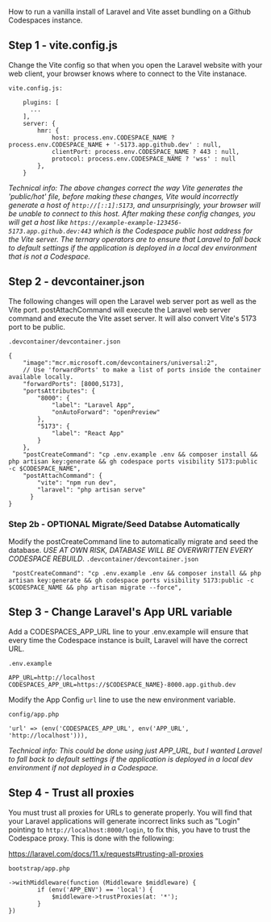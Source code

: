 How to run a vanilla install of Laravel and Vite asset bundling on a Github Codespaces instance.

## Step 1 - vite.config.js

Change the Vite config so that when you open the Laravel website with your web client, your browser knows where to connect to the Vite instanace.

`vite.config.js:`
```
    plugins: [
      ...
    ],
    server: {
        hmr: {
            host: process.env.CODESPACE_NAME ? process.env.CODESPACE_NAME + '-5173.app.github.dev' : null,
            clientPort: process.env.CODESPACE_NAME ? 443 : null,
            protocol: process.env.CODESPACE_NAME ? 'wss' : null
        },
    }
```

*Technical info: The above changes correct the way Vite generates the 'public/hot' file, before making these changes, Vite would incorrectly generate a host of `http://[::1]:5173`, and unsurprisingly, your browser will be unable to connect to this host. After making these config changes, you will get a host like `https://example-example-123456-5173.app.github.dev:443` which is the Codespace public host address for the Vite server. The ternary operators are to ensure that Laravel to fall back to default settings if the application is deployed in a local dev environment that is not a Codespace.*

## Step 2 - devcontainer.json

The following changes will open the Laravel web server port as well as the Vite port. postAttachCommand will execute the Laravel web server command and execute the Vite asset server. It will also convert Vite's 5173 port to be public.

`.devcontainer/devcontainer.json`
```
{
    "image":"mcr.microsoft.com/devcontainers/universal:2",
    // Use 'forwardPorts' to make a list of ports inside the container available locally.
    "forwardPorts": [8000,5173],
	"portsAttributes": {
		"8000": {
			"label": "Laravel App",
            "onAutoForward": "openPreview"
		},
		"5173": {
			"label": "React App"
		}
	},
    "postCreateCommand": "cp .env.example .env && composer install && php artisan key:generate && gh codespace ports visibility 5173:public -c $CODESPACE_NAME",
	"postAttachCommand": {
		"vite": "npm run dev",
		"laravel": "php artisan serve"
	  }
}
```

### Step 2b - OPTIONAL Migrate/Seed Databse Automatically

Modify the postCreateCommand line to automatically migrate and seed the database. *USE AT OWN RISK, DATABASE WILL BE OVERWRITTEN EVERY CODESPACE REBUILD*.
`.devcontainer/devcontainer.json`
```
 "postCreateCommand": "cp .env.example .env && composer install && php artisan key:generate && gh codespace ports visibility 5173:public -c $CODESPACE_NAME && php artisan migrate --force",
```

## Step 3 - Change Laravel's App URL variable

Add a CODESPACES_APP_URL line to your .env.example will ensure that every time the Codespace instance is built, Laravel will have the correct URL.

`.env.example`
```
APP_URL=http://localhost
CODESPACES_APP_URL=https://$CODESPACE_NAME}-8000.app.github.dev
```

Modify the App Config `url` line to use the new environment variable.

`config/app.php`
```
'url' => (env('CODESPACES_APP_URL', env('APP_URL', 'http://localhost'))),
```

*Technical info: This could be done using just APP_URL, but I wanted Laravel to fall back to default settings if the application is deployed in a local dev environment if not deployed in a Codespace.*

## Step 4 - Trust all proxies

You must trust all proxies for URLs to generate properly. You will find that your Laravel applications will generate incorrect links such as "Login" pointing to `http://localhost:8000/login`, to fix this, you have to trust the Codespace proxy. This is done with the following:

https://laravel.com/docs/11.x/requests#trusting-all-proxies

`bootstrap/app.php`
```
->withMiddleware(function (Middleware $middleware) {
        if (env('APP_ENV') == 'local') {
            $middleware->trustProxies(at: '*');
        }
})
```
